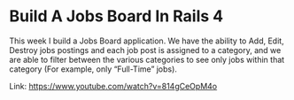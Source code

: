 # Build A Jobs Board In Rails 4

This week I build a Jobs Board application. We have the ability to Add, Edit, Destroy jobs postings and each job post is assigned to a category, and we are able to filter between the various categories to see only jobs within that category (For example, only “Full-Time” jobs).

Link: https://www.youtube.com/watch?v=814gCeOpM4o